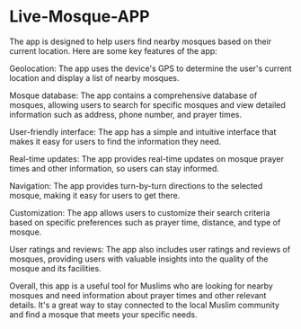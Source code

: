 # Live-Mosque-APP
The app is designed to help users find nearby mosques based on their current location. Here are some key features of the app:

Geolocation: 
The app uses the device's GPS to determine the user's current location and display a list of nearby mosques.

Mosque database: 
The app contains a comprehensive database of mosques, allowing users to search for specific mosques and view detailed information such as address, phone number, and prayer times.

User-friendly interface: 
The app has a simple and intuitive interface that makes it easy for users to find the information they need.

Real-time updates: 
The app provides real-time updates on mosque prayer times and other information, so users can stay informed.

Navigation: 
The app provides turn-by-turn directions to the selected mosque, making it easy for users to get there.

Customization: 
The app allows users to customize their search criteria based on specific preferences such as prayer time, distance, and type of mosque.

User ratings and reviews: 
The app also includes user ratings and reviews of mosques, providing users with valuable insights into the quality of the mosque and its facilities.

Overall, this app is a useful tool for Muslims who are looking for nearby mosques and need information about prayer times and other relevant details. It's a great way to stay connected to the local Muslim community and find a mosque that meets your specific needs.





